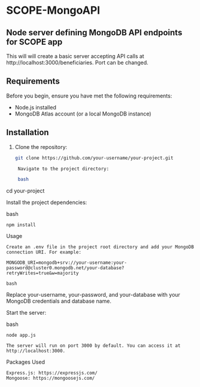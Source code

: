 
# SCOPE-MongoAPI



## Node server defining MongoDB API endpoints for SCOPE app

This will will create a basic server accepting API calls at http://localhost:3000/beneficiaries. Port can be changed.

## Requirements

Before you begin, ensure you have met the following requirements:

- Node.js installed
- MongoDB Atlas account (or a local MongoDB instance)

## Installation

1. Clone the repository:

   ```bash
   git clone https://github.com/your-username/your-project.git

    Navigate to the project directory:

    bash

cd your-project

Install the project dependencies:

bash

    npm install

Usage

    Create an .env file in the project root directory and add your MongoDB connection URI. For example:
    
    MONGODB_URI=mongodb+srv://your-username:your-password@cluster0.mongodb.net/your-database?retryWrites=true&w=majority

    bash


Replace your-username, your-password, and your-database with your MongoDB credentials and database name.

Start the server:

bash

    node app.js

    The server will run on port 3000 by default. You can access it at http://localhost:3000.

Packages Used

    Express.js: https://expressjs.com/
    Mongoose: https://mongoosejs.com/
